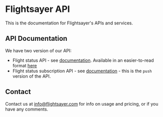 # Flightsayer API

This is the documentation for Flightsayer's APIs and services.

## API Documentation
We have two version of our API:

- Flight status API - see [documentation](flight_status.md). Available in an easier-to-read format [here](http://docs.flightsayer.apiary.io/)
- Flight status subscription API - see [documentation](flight_subscriptions.md) - this is the `push` version of the API.

## Contact

Contact us at info@flightsayer.com for info on usage and pricing, or if you have any comments.
